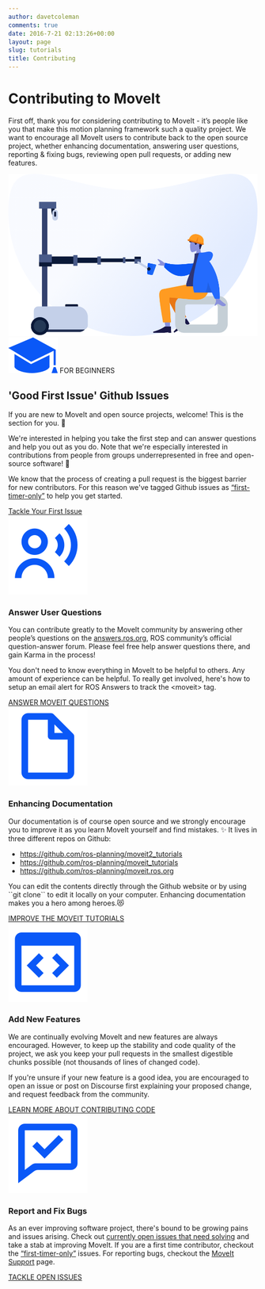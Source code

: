 ```yaml
---
author: davetcoleman
comments: true
date: 2016-7-21 02:13:26+00:00
layout: page
slug: tutorials
title: Contributing
---
```


<div class='row'>
  <div class='col-sm-12 col-lg-6'>
    <h1>Contributing to MoveIt</h1>
    <p class="paragraph-big">
      First off, thank you for considering contributing to MoveIt - it’s people like you that make this motion planning framework such a quality project. We want to encourage all MoveIt users to contribute back to the open source project, whether enhancing documentation, answering user questions, reporting & fixing bugs, reviewing open pull requests, or adding new features.
    </p>
  </div>
  <div class='col-sm-12 col-lg-6'>
    <img class="contributing-image" alt="Contributing" src="/assets/images/contributing.png">
  </div>
</div>
<div class='row contributing-box'>
  <div class='col-sm-12 col-lg-12'>
    <span class="icon">
      <img alt="School" src="/assets/images/icons/school.svg">
    </span>
    <span class="badge">FOR BEGINNERS</span>
    <h2>'Good First Issue' Github Issues</h2>
    <p>
      If you are new to MoveIt and open source projects, welcome! This is the section for you. 👋
    </p>
    <p>
      We're interested in helping you take the first step and can answer questions and help you out as you do. Note that we're especially interested in contributions from people from groups underrepresented in free and open-source software! 💝
    </p>
    <p>
      We know that the process of creating a pull request is the biggest barrier for new contributors. For this reason we've tagged Github issues as <a href="https://github.com/ros-planning/moveit2/labels/good%20first%20issue" target="_blank">“first-timer-only”</a> to help you get started.
    </p>
    <a class="button button-transparent button-transparent__blue" href="https://github.com/ros-planning/moveit2/labels/good%20first%20issue" target="_blank">Tackle Your First Issue</a>
  </div>
</div>
<div class="row contributing-boxes">
  <div class='contributing-single-box'>
    <span class="icon">
      <img alt="User voice" src="/assets/images/icons/user_voice.svg">
    </span>
    <h3>Answer User Questions</h3>
    <p>
      You can contribute greatly to the MoveIt community by answering other people’s questions on the <a href="https://answers.ros.org/questions/scope:all/sort:activity-desc/tags:moveit/page:1/" target="_blank">answers.ros.org</a>, ROS community’s official question-answer forum. Please feel free help answer questions there, and gain Karma in the process!
    </p>
    <p class="second-paragraph">
      You don't need to know everything in MoveIt to be helpful to others. Any amount of experience can be helpful. To really get involved, here's how to setup an email alert for ROS Answers to track the &lt;moveit&gt; tag.
    </p>
    <a class="button button-transparent button-transparent__blue" href="https://answers.ros.org/questions/scope:all/sort:activity-desc/tags:moveit/page:1/" target="_blank">ANSWER MOVEIT QUESTIONS</a>
  </div>
  <div class='contributing-single-box'>
    <span class="icon">
      <img alt="File blank" src="/assets/images/icons/file_blank.svg">
    </span>
    <h3>Enhancing Documentation</h3>
    <p>
      Our documentation is of course open source and we strongly encourage you to improve it as you learn MoveIt yourself and find mistakes. ✨ It lives in three different repos on Github:
    </p>
    <ul>
    <li>
        <a href="https://github.com/ros-planning/moveit2_tutorials" target="_blank">https://github.com/ros-planning/moveit2_tutorials</a>
      </li>
      <li>
        <a href="https://github.com/ros-planning/moveit_tutorials" target="_blank">https://github.com/ros-planning/moveit_tutorials</a>
      </li>
      <li>
        <a href="https://github.com/ros-planning/moveit.ros.org" target="_blank">https://github.com/ros-planning/moveit.ros.org</a>
      </li>
    </ul>
    <p class="second-paragraph">
      You can edit the contents directly through the Github website or by using ``git clone`` to edit it locally on your computer. Enhancing documentation makes you a hero among heroes.😻
    </p>
    <a class="button button-transparent button-transparent__blue" href="https://github.com/ros-planning/moveit_tutorials" target="_blank">IMPROVE THE MOVEIT TUTORIALS</a>
  </div>
  <div class='contributing-single-box'>
    <span class="icon">
      <img alt="Window code block" src="/assets/images/icons/window_code_block.svg">
    </span>
    <h3>Add New Features</h3>
    <p>
      We are continually evolving MoveIt and new features are always encouraged. However, to keep up the stability and code quality of the project, we ask you keep your pull requests in the smallest digestible chunks possible (not thousands of lines of changed code).
    </p>
    <p class="second-paragraph">
      If you're unsure if your new feature is a good idea, you are encouraged to open an issue or post on Discourse first explaining your proposed change, and request feedback from the community.
    </p>
    <a class="button button-transparent button-transparent__blue" href="/documentation/contributing/pullrequests">LEARN MORE ABOUT CONTRIBUTING CODE</a>
  </div>
  <div class='contributing-single-box'>
    <span class="icon">
      <img alt="Comment check" src="/assets/images/icons/comment_check.svg">
    </span>
    <h3>Report and Fix Bugs</h3>
    <p>
      As an ever improving software project, there's bound to be growing pains and issues arising. Check out <a href="https://github.com/ros-planning/moveit/issues" target="_blank">currently open issues that need solving</a> and take a stab at improving MoveIt. If you are a first time contributor, checkout the <a href="https://github.com/ros-planning/moveit/labels/first-timer-only" target="_blank">“first-timer-only”</a> issues. For reporting bugs, checkout the <a href="/support/">MoveIt Support</a> page.
    </p>
    <a class="button button-transparent button-transparent__blue" href="https://github.com/ros-planning/moveit/issues" target="_blank">TACKLE OPEN ISSUES</a>
  </div>
</div>
